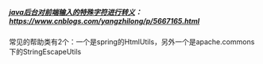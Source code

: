 ##### [java后台对前端输入的特殊字符进行转义](https://www.cnblogs.com/yangzhilong/p/5667165.html)：https://www.cnblogs.com/yangzhilong/p/5667165.html 

 常见的帮助类有2个：一个是spring的HtmlUtils，另外一个是apache.commons下的StringEscapeUtils 



